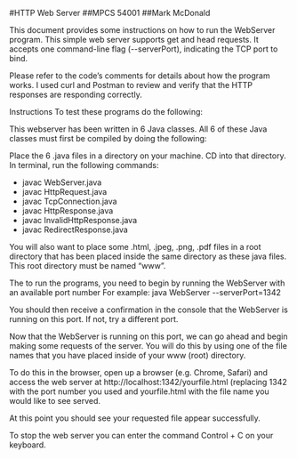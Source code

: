#HTTP Web Server
##MPCS 54001
##Mark McDonald

This document provides some instructions on how to run the WebServer program. This simple web server supports get and head requests. It accepts one command-line flag (--serverPort), indicating the TCP port to bind.

Please refer to the code’s comments for details about how the program works. I used curl and Postman to review and verify that the HTTP responses are responding correctly.

Instructions
To test these programs do the following:

This webserver has been written in 6 Java classes. All 6 of these Java classes must first be compiled by doing the following:

Place the 6 .java files in a directory on your machine. CD into that directory. In terminal, run the following commands:

- javac WebServer.java
- javac HttpRequest.java
- javac TcpConnection.java
- javac HttpResponse.java
- javac InvalidHttpResponse.java
- javac RedirectResponse.java

You will also want to place some .html, .jpeg, .png, .pdf files in a root directory that has been placed inside the same directory as these java files. This root directory must be named “www”.

The to run the programs, you need to begin by running the WebServer with an available port number
For example:
java WebServer --serverPort=1342

You should then receive a confirmation in the console that the WebServer is running on this port. If not, try a different port.

Now that the WebServer is running on this port, we can go ahead and begin making some requests of the server. You will do this by using one of the file names that you have placed inside of your www (root) directory.

To do this in the browser, open up a browser (e.g. Chrome, Safari) and access the web server at http://localhost:1342/yourfile.html (replacing 1342 with the port number you used and yourfile.html with the file name you would like to see served.

At this point you should see your requested file appear successfully.

To stop the web server you can enter the command Control + C on your keyboard.
